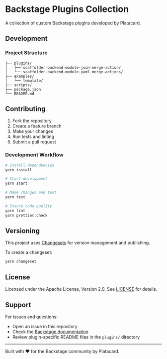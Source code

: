 # Backstage Plugins Collection

A collection of custom Backstage plugins developed by Platacard.

## Development

### Project Structure

```
├── plugins/
│   ├── scaffolder-backend-module-json-merge-action/
│   └── scaffolder-backend-module-yaml-merge-actions/
├── examples/
│   └── template/
├── scripts/
├── package.json
└── README.md
```

## Contributing

1. Fork the repository
2. Create a feature branch
3. Make your changes
4. Run tests and linting
5. Submit a pull request

### Development Workflow

```bash
# Install dependencies
yarn install

# Start development
yarn start

# Make changes and test
yarn test

# Ensure code quality
yarn lint
yarn prettier:check
```

## Versioning

This project uses [Changesets](https://github.com/changesets/changesets) for
version management and publishing.

To create a changeset:

```bash
yarn changeset
```

## License

Licensed under the Apache License, Version 2.0. See [LICENSE](LICENSE) for
details.

## Support

For issues and questions:

- Open an issue in this repository
- Check the [Backstage documentation](https://backstage.io/docs)
- Review plugin-specific README files in the `plugins/` directory

---

Built with ❤️ for the Backstage community by Platacard.
